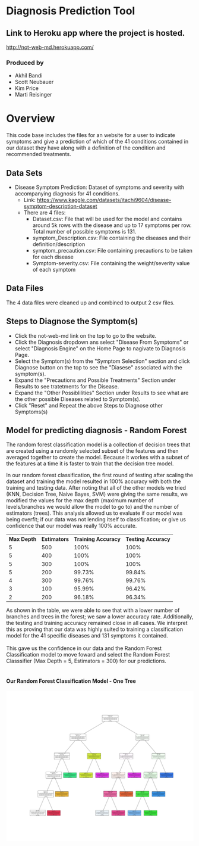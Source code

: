 # Diagnosis Prediction Tool

## Link to Heroku app where the project is hosted.

http://not-web-md.herokuapp.com/

### Produced by
* Akhil Bandi
* Scott Neubauer
* Kim Price
* Marti Reisinger

# Overview
This code base includes the files for an website for a user to indicate symptoms and give a prediction of which of the 41 conditions contained in our dataset they have along with a definition of the condition and recommended treatments.

## Data Sets

* Disease Symptom Prediction: Dataset of symptoms and severity with accompanying diagnosis for 41 conditions.
    * Link: https://www.kaggle.com/datasets/itachi9604/disease-symptom-description-dataset
    * There are 4 files:
        * Dataset.csv:  File that will be used for the model and contains around 5k rows with the disease and up to 17 symptoms per row.  Total number of possible symptoms is 131.
        * symptom_Description.csv: File containing the diseases and their definition/description
        * symptom_precaution.csv:  File containing precautions to be taken for each disease
        * Symptom-severity.csv: File containing the weight/severity value of each symptom

## Data Files
The 4 data files were cleaned up and combined to output 2 csv files.

## Steps to Diagnose the Symptom(s)

* Click the not-web-md link on the top to go to the website.
* Click the Diagnosis dropdown ans select "Disease From Symptoms" or select "Diagnosis Engine" on the Home Page to nagivate to Diagnosis Page.
* Select the Symptom(s) from the "Symptom Selection" section and click Diagnose button on the top to see the "Diasese" associated with the symptom(s).
* Expand the "Precautions and Possible Treatments" Section under Results to see tratetments for the Disease.
* Expand the "Other Possiblilities" Section under Results to see what are the other possible Diseases related to Symptom(s).
* Click "Reset" and Repeat the above Steps to Diagnose other Symptoms(s)

## Model for predicting diagnosis - Random Forest

The random forest classification model is a collection of decision trees that are created using a randomly selected subset of the features and then averaged together to create the model.  Because it workes with a subset of the features at a time it is faster to train that the decision tree model.

In our random forest classification, the first round of testing after scaling the dataset and training the model resulted in 100% accuracy with both the training and testing data. After noting that all of the other models we tried (KNN, Decision Tree, Naive Bayes, SVM) were giving the same results, we modified the values for the max depth (maximum number of levels/branches we would allow the model to go to) and the number of estimators (trees). This analysis allowed us to evaluate if our model was being overfit; if our data was not lending itself to classification; or give us confidence that our model was really 100% accurate.

<table>
    <tr> 
        <th>Max Depth</th>
        <th>Estimators</th>
        <th>Training Accuracy</th>
        <th>Testing Accuracy</th>
    </tr>
    <tr> 
        <td>5</td>
        <td>500</td>
        <td>100%</td>
        <td>100%</td>
    </tr>
    <tr> 
        <td>5</td>
        <td>400</td>
        <td>100%</td>
        <td>100%</td>
    </tr>
    <tr> 
        <td>5</th>
        <td>300</td>
        <td>100%</td>
        <td>100%</td>
    </tr>
    <tr> 
        <td>5</th>
        <td>200</td>
        <td>99.73%</td>
        <td>99.84%</td>
    </tr>
    <tr> 
        <td>4</td>
        <td>300</td>
        <td>99.76%</td>
        <td>99.76%</td>
    </tr>
    <tr> 
        <td>3</td>
        <td>100</td>
        <td>95.99%</td>
        <td>96.42%</td>
    </tr>
    <tr> 
        <td>2</td>
        <td>200</td>
        <td>96.18%</td>
        <td>96.34%</td>
    </tr>
</table>
As shown in the table, we were able to see that with a lower number of branches and trees in the forest; we saw a lower accuracy rate.  Additionally, the testing and training accuracy remained close in all cases.  We interpret this as proving that our data was highly suited to training a classification model for the 41 specific diseases and 131 symptoms it contained.
<br><br>
This gave us the confidence in our data and the Random Forest Classification model to move foward and select the Random Forest Classsifier (Max Depth = 5, Estimators = 300) for our predictions.
<br><br>

#### Our Random Forest Classification Model - One Tree
![alt text](/Classification%20Models/RF/RandomForest_Visualization2.png)



